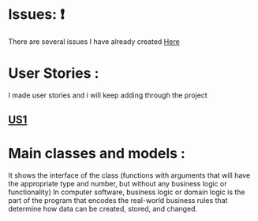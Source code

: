 # Issues: ❗
There are several issues I have already created [Here](https://github.com/maryamed14/MI-CC-22-23/issues)

# User Stories :
I made user stories and i will keep adding through the project 
## [US1](https://github.com/maryamed14/MI-CC-22-23/issues/2)


# Main classes and models :
It shows the interface of the class (functions with arguments that will have the appropriate type and number, but without any business logic or functionality)
In computer software, business logic or domain logic is the part of the program that encodes the real-world business rules that determine how data can be created, stored, and changed.

